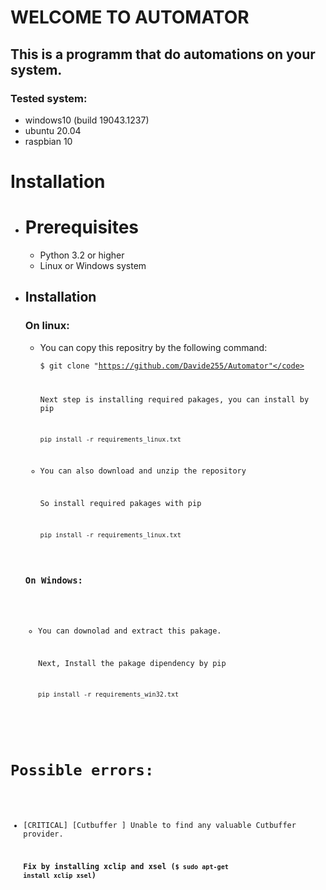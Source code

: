 # WELCOME TO AUTOMATOR

## This is a programm that do automations on your system.

### Tested system: 
  * windows10 (build 19043.1237)
  * ubuntu 20.04
  * raspbian 10 

# Installation
 - # Prerequisites

   - Python 3.2 or higher
   - Linux or Windows system

 - ## Installation

   ### On linux:
   
    - You can copy this repositry by the following command:
 
      <code>$ git clone "https://github.com/Davide255/Automator"</code>
     
      Next step is installing required pakages, you can install by pip 
     
      <code>pip install -r requirements_linux.txt</code>
     
    - You can also download and unzip the repository

      So install required pakages with pip
      
      <code>pip install -r requirements_linux.txt</code>

   ### On Windows:
    
    - You can downolad and extract this pakage.
   
      Next, Install the pakage dipendency by pip 
     
      <code>pip install -r requirements_win32.txt</code> 

# Possible errors:

- [CRITICAL] [Cutbuffer ] Unable to find any valuable Cutbuffer provider.
    
  **Fix by installing xclip and xsel (<code>$ sudo apt-get install xclip xsel</code>)**

